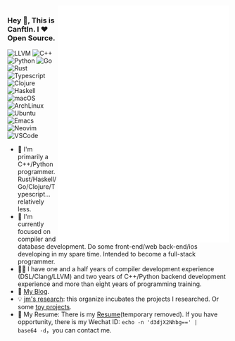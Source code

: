 <img align="right" width="390" alt="🦑" src="/general.svg">

### Hey 👋, This is CanftIn. I ❤ Open Source.

![LLVM](https://img.shields.io/badge/LLVM-262D3A.svg?style=flat-square&logo=LLVM&logoColor=white)
![C++](https://img.shields.io/badge/C%2B%2B-00599C?style=flat-square&logo=c%2B%2B&logoColor=white)
![Python](https://img.shields.io/badge/Python-14354C?style=flat-square&logo=python&logoColor=white)
![Go](https://img.shields.io/badge/Go-00ADD8?style=flat-square&logo=go&logoColor=white)
![Rust](https://img.shields.io/badge/Rust-black?style=flat-square&logo=rust&logoColor=#E57324)
![Typescript](https://img.shields.io/badge/TypeScript-007ACC?style=flat-square&logo=typescript&logoColor=white)
![Clojure](https://img.shields.io/badge/Clojure-5881D8?style=flat-square&logo=clojure&logoColor=white)
![Haskell](https://img.shields.io/badge/Haskell-5D4F85?style=flat-square&logo=haskell&logoColor=white)
![macOS](https://img.shields.io/badge/mac%20os-000000?style=flat-square&logo=apple&logoColor=white)
![ArchLinux](https://img.shields.io/badge/Arch_Linux-1793D1?style=flat-square&logo=arch-linux&logoColor=white)
![Ubuntu](https://img.shields.io/badge/Ubuntu-E95420?style=flat-square&logo=ubuntu&logoColor=white)
![Emacs](https://img.shields.io/badge/Emacs-%237F5AB6.svg?&style=flat-square&logo=gnu-emacs&logoColor=white)
![Neovim](https://img.shields.io/badge/NeoVim-%2357A143.svg?&style=flat-square&logo=neovim&logoColor=white)
![VSCode](https://img.shields.io/badge/Visual_Studio_Code-0078D4?style=flat-square&logo=visual%20studio%20code&logoColor=white)

* 🌟 I'm primarily a C++/Python programmer. Rust/Haskell/Go/Clojure/Typescript... relatively less.
* 🌱 I'm currently focused on compiler and database development. Do some front-end/web back-end/ios developing in my spare time. Intended to become a full-stack programmer.
* 👨‍💻 I have one and a half years of compiler development experience (DSL/Clang/LLVM) and two years of C++/Python backend development experience and more than eight years of programming training.
* 💬 [My Blog](https://canftin.github.io).
* 💡 [jm's research](https://github.com/jm-research): this organize incubates the projects I researched. Or some [toy projects](https://github.com/MatrixWood).
* 📃 My Resume: There is my [Resume](./resume.pdf)(temporary removed). If you have opportunity, there is my Wechat ID: <code>echo -n 'd3djX2Nhbg==' | base64 -d</code>，you can contact me.

<!--
![CanftIn's github stats1](https://github-readme-stats.vercel.app/api?username=canftin&show_icons=true&theme=radical&count_private=true)


[![Top Langs](https://github-readme-stats.vercel.app/api/top-langs/?username=canftin&layout=compact&theme=radical)](https://github.com/anuraghazra/github-readme-stats)
-->

